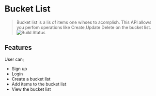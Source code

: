 # Bucket List
> Bucket list is a lis of items one wihses to acomplish. This API allows you perfom operations like Create,Update Delete on the bucket list.
![Build Status](https://travis-ci.org/kakaemma/bucketlist.svg?branch=dev)

## Features

User can;
* Sign up
* Login
* Create a bucket list
* Add items to the bucket list
* View the bucket list